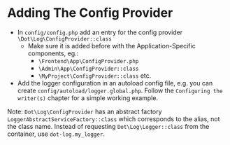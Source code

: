 # Adding The Config Provider

* In `config/config.php` add an entry for the config provider `\Dot\Log\ConfigProvider::class`
    * Make sure it is added before with the Application-Specific components, eg.:
        * `\Frontend\App\ConfigProvider.php`
        * `\Admin\App\ConfigProvider::class`
        * `\MyProject\ConfigProvider::class` etc.
* Add the logger configuration in an autoload config file, e.g. you can create `config/autoload/logger.global.php`. Follow the `Configuring the writer(s)` chapter for a simple working example.

Note: `Dot\Log\ConfigProvider` has an abstract factory `LoggerAbstractServiceFactory::class` which corresponds to the alias, not  the class name. Instead of requesting `Dot\Log\Logger::class` from the container, use `dot-log.my_logger`.
